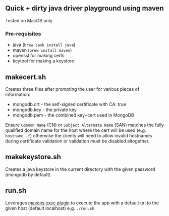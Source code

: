 ## Quick + dirty java driver playground using maven

Tested on MacOS only

### Pre-requisites
* java (`brew cask install java`)
* maven (`brew install maven`)
* openssl for making certs
* keytool for making a keystore

makecert.sh
---
Creates three files after prompting the user for various pieces of information:

* mongodb.crt - the self-signed certificate with CA: true
* mongodb.key - the private key
* mongodb.pem - the combined key+cert used in MongoDB

Ensure `Common Name` (CN) or `Subject Alternate Name` (SAN) matches the fully qualified domain name for the host where the cert will be used (e.g. `hostname -f`) otherwise the clients will need to allow invalid hostnames during certificate validation or validation must be disabled altogether.


makekeystore.sh <password>
---
Creates a java keystore in the current directory with the given password (mongodb by default)

run.sh <hostname>
---
Leverages [mavens exec plugin](https://www.mojohaus.org/exec-maven-plugin/index.html) to execute the app with a default uri to the given host (default localhost)
e.g. `./run.sh`


